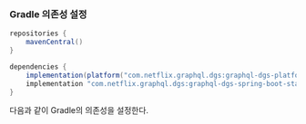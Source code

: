 ### Gradle 의존성 설정
``` java
repositories {
    mavenCentral()
}

dependencies {
    implementation(platform("com.netflix.graphql.dgs:graphql-dgs-platform-dependencies:latest.release"))
    implementation "com.netflix.graphql.dgs:graphql-dgs-spring-boot-starter"
}
```
다음과 같이 Gradle의 의존성을 설정한다.